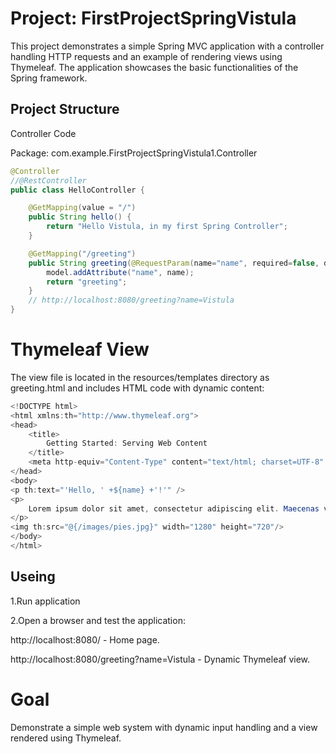 # Project: FirstProjectSpringVistula

This project demonstrates a simple Spring MVC application with a controller handling HTTP requests and an example of rendering views using Thymeleaf. The application showcases the basic functionalities of the Spring framework.

## Project Structure


Controller Code

Package: com.example.FirstProjectSpringVistula1.Controller

```java
@Controller
//@RestController
public class HelloController {

    @GetMapping(value = "/")
    public String hello() {
        return "Hello Vistula, in my first Spring Controller";
    }

    @GetMapping("/greeting")
    public String greeting(@RequestParam(name="name", required=false, defaultValue = "World") String name, Model model) {
        model.addAttribute("name", name);
        return "greeting";
    }
    // http://localhost:8080/greeting?name=Vistula
}
```


# Thymeleaf View

The view file is located in the resources/templates directory as greeting.html and includes HTML code with dynamic content:
```java
<!DOCTYPE html>
<html xmlns:th="http://www.thymeleaf.org">
<head>
    <title>
        Getting Started: Serving Web Content
    </title>
    <meta http-equiv="Content-Type" content="text/html; charset=UTF-8" />
</head>
<body>
<p th:text="'Hello, ' +${name} +'!'" />
<p>
    Lorem ipsum dolor sit amet, consectetur adipiscing elit. Maecenas vestibulum digissim malesuada.
</p>
<img th:src="@{/images/pies.jpg}" width="1280" height="720"/>
</body>
</html>
```
## Useing
1.Run application

2.Open a browser and test the application:


http://localhost:8080/ - Home page.

http://localhost:8080/greeting?name=Vistula - Dynamic Thymeleaf view.

# Goal
Demonstrate a simple web system with dynamic input handling and a view rendered using Thymeleaf.

